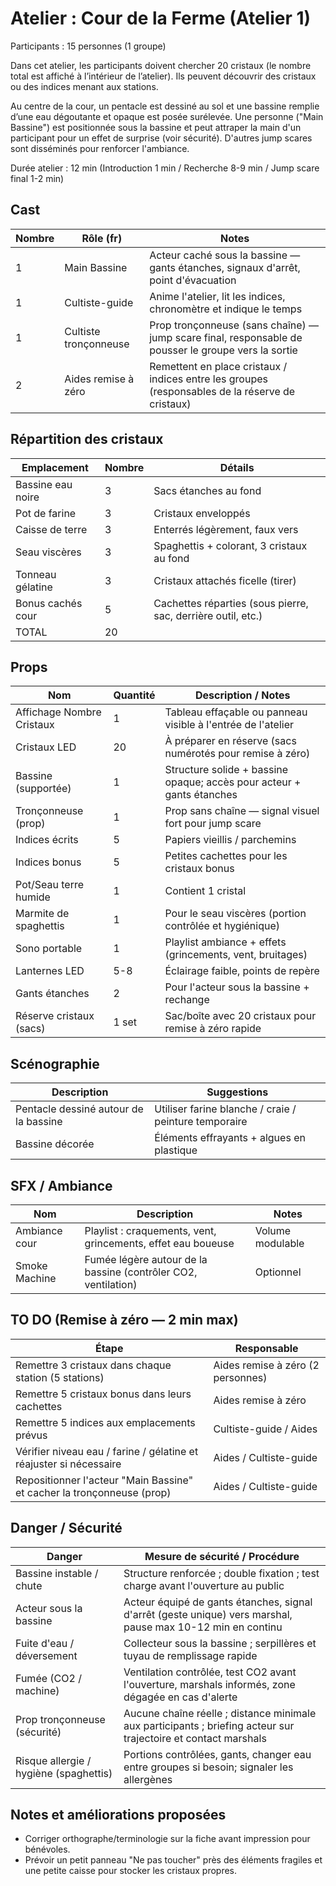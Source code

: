 # Atelier : Cour de la Ferme (Atelier 1)

Participants : 15 personnes (1 groupe)

Dans cet atelier, les participants doivent chercher 20 cristaux (le nombre total est affiché à l’intérieur de l’atelier). Ils peuvent découvrir des cristaux ou des indices menant aux stations.

Au centre de la cour, un pentacle est dessiné au sol et une bassine remplie d’une eau dégoutante et opaque est posée surélevée. Une personne ("Main Bassine") est positionnée sous la bassine et peut attraper la main d'un participant pour un effet de surprise (voir sécurité). D'autres jump scares sont disséminés pour renforcer l'ambiance.

Durée atelier : 12 min (Introduction 1 min / Recherche 8-9 min / Jump scare final 1-2 min)

## Cast

| Nombre | Rôle (fr)             | Notes                                                                                               |
| ------ | --------------------- | --------------------------------------------------------------------------------------------------- |
| 1      | Main Bassine          | Acteur caché sous la bassine — gants étanches, signaux d'arrêt, point d'évacuation                  |
| 1      | Cultiste-guide        | Anime l'atelier, lit les indices, chronomètre et indique le temps                                   |
| 1      | Cultiste tronçonneuse | Prop tronçonneuse (sans chaîne) — jump scare final, responsable de pousser le groupe vers la sortie |
| 2      | Aides remise à zéro   | Remettent en place cristaux / indices entre les groupes (responsables de la réserve de cristaux)    |

## Répartition des cristaux

| Emplacement       | Nombre | Détails                                                      |
| ----------------- | ------ | ------------------------------------------------------------ |
| Bassine eau noire | 3      | Sacs étanches au fond                                        |
| Pot de farine     | 3      | Cristaux enveloppés                                          |
| Caisse de terre   | 3      | Enterrés légèrement, faux vers                               |
| Seau viscères     | 3      | Spaghettis + colorant, 3 cristaux au fond                    |
| Tonneau gélatine  | 3      | Cristaux attachés ficelle (tirer)                            |
| Bonus cachés cour | 5      | Cachettes réparties (sous pierre, sac, derrière outil, etc.) |
| TOTAL             | 20     |                                                              |

## Props

| Nom                       | Quantité | Description / Notes                                                   |
| ------------------------- | -------- | --------------------------------------------------------------------- |
| Affichage Nombre Cristaux | 1        | Tableau effaçable ou panneau visible à l'entrée de l'atelier          |
| Cristaux LED              | 20       | À préparer en réserve (sacs numérotés pour remise à zéro)             |
| Bassine (supportée)       | 1        | Structure solide + bassine opaque; accès pour acteur + gants étanches |
| Tronçonneuse (prop)       | 1        | Prop sans chaîne — signal visuel fort pour jump scare                 |
| Indices écrits            | 5        | Papiers vieillis / parchemins                                         |
| Indices bonus             | 5        | Petites cachettes pour les cristaux bonus                             |
| Pot/Seau terre humide     | 1        | Contient 1 cristal                                                    |
| Marmite de spaghettis     | 1        | Pour le seau viscères (portion contrôlée et hygiénique)               |
| Sono portable             | 1        | Playlist ambiance + effets (grincements, vent, bruitages)             |
| Lanternes LED             | 5-8      | Éclairage faible, points de repère                                    |
| Gants étanches            | 2        | Pour l'acteur sous la bassine + rechange                              |
| Réserve cristaux (sacs)   | 1 set    | Sac/boîte avec 20 cristaux pour remise à zéro rapide                  |

## Scénographie

| Description                           | Suggestions                                           |
| ------------------------------------- | ----------------------------------------------------- |
| Pentacle dessiné autour de la bassine | Utiliser farine blanche / craie / peinture temporaire |
| Bassine décorée                       | Éléments effrayants + algues en plastique             |

## SFX / Ambiance

| Nom           | Description                                                    | Notes            |
| ------------- | -------------------------------------------------------------- | ---------------- |
| Ambiance cour | Playlist : craquements, vent, grincements, effet eau boueuse   | Volume modulable |
| Smoke Machine | Fumée légère autour de la bassine (contrôler CO2, ventilation) | Optionnel        |

## TO DO (Remise à zéro — 2 min max)

| Étape                                                                  | Responsable                       |
| ---------------------------------------------------------------------- | --------------------------------- |
| Remettre 3 cristaux dans chaque station (5 stations)                   | Aides remise à zéro (2 personnes) |
| Remettre 5 cristaux bonus dans leurs cachettes                         | Aides remise à zéro               |
| Remettre 5 indices aux emplacements prévus                             | Cultiste-guide / Aides            |
| Vérifier niveau eau / farine / gélatine et réajuster si nécessaire     | Aides / Cultiste-guide            |
| Repositionner l'acteur "Main Bassine" et cacher la tronçonneuse (prop) | Aides / Cultiste-guide            |

## Danger / Sécurité

| Danger                                 | Mesure de sécurité / Procédure                                                                                  |
| -------------------------------------- | --------------------------------------------------------------------------------------------------------------- |
| Bassine instable / chute               | Structure renforcée ; double fixation ; test charge avant l'ouverture au public                                 |
| Acteur sous la bassine                 | Acteur équipé de gants étanches, signal d'arrêt (geste unique) vers marshal, pause max 10-12 min en continu     |
| Fuite d'eau / déversement              | Collecteur sous la bassine ; serpillères et tuyau de remplissage rapide                                         |
| Fumée (CO2 / machine)                  | Ventilation contrôlée, test CO2 avant l'ouverture, marshals informés, zone dégagée en cas d'alerte              |
| Prop tronçonneuse (sécurité)           | Aucune chaîne réelle ; distance minimale aux participants ; briefing acteur sur trajectoire et contact marshals |
| Risque allergie / hygiène (spaghettis) | Portions contrôlées, gants, changer eau entre groupes si besoin; signaler les allergènes                        |

## Notes et améliorations proposées

- Corriger orthographe/terminologie sur la fiche avant impression pour bénévoles.
- Prévoir un petit panneau "Ne pas toucher" près des éléments fragiles et une petite caisse pour stocker les cristaux propres.
